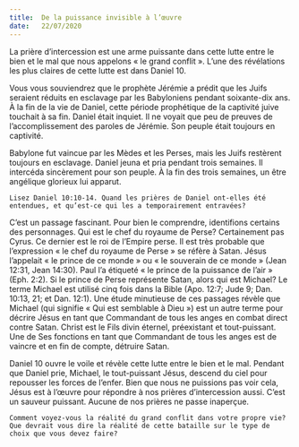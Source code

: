 ```yaml
---
title:  De la puissance invisible à l’œuvre
date:   22/07/2020
---
```


La prière d’intercession est une arme puissante dans cette lutte entre le bien et le mal que nous appelons « le grand conflit ». L’une des révélations les plus claires de cette lutte est dans Daniel 10.

Vous vous souviendrez que le prophète Jérémie a prédit que les Juifs seraient réduits en esclavage par les Babyloniens pendant soixante-dix ans. À la fin de la vie de Daniel, cette période prophétique de la captivité juive touchait à sa fin. Daniel était inquiet. Il ne voyait que peu de preuves de l’accomplissement des paroles de Jérémie. Son peuple était toujours en captivité.

Babylone fut vaincue par les Mèdes et les Perses, mais les Juifs restèrent toujours en esclavage. Daniel jeuna et pria pendant trois semaines. Il intercéda sincèrement pour son peuple. À la fin des trois semaines, un être angélique glorieux lui apparut.

`Lisez Daniel 10:10-14. Quand les prières de Daniel ont-elles été entendues, et qu’est-ce qui les a temporairement entravées?`

C’est un passage fascinant. Pour bien le comprendre, identifions certains des personnages. Qui est le chef du royaume de Perse? Certainement pas Cyrus. Ce dernier est le roi de l’Empire perse. Il est très probable que l’expression « le chef du royaume de Perse » se réfère à Satan. Jésus l’appelait « le prince de ce monde » ou « le souverain de ce monde » (Jean 12:31, Jean 14:30). Paul l’a étiqueté « le prince de la puissance de l’air » (Eph. 2:2). Si le prince de Perse représente Satan, alors qui est Michael? Le terme Michael est utilisé cinq fois dans la Bible (Apo. 12:7; Jude 9; Dan. 10:13, 21; et Dan. 12:1). Une étude minutieuse de ces passages révèle que Michael (qui signifie « Qui est semblable à Dieu ») est un autre terme pour décrire Jésus en tant que Commandant de tous les anges en combat direct contre Satan. Christ est le Fils divin éternel, préexistant et tout-puissant. Une de Ses fonctions en tant que Commandant de tous les anges est de vaincre et en fin de compte, détruire Satan.

Daniel 10 ouvre le voile et révèle cette lutte entre le bien et le mal. Pendant que Daniel prie, Michael, le tout-puissant Jésus, descend du ciel pour repousser les forces de l’enfer. Bien que nous ne puissions pas voir cela, Jésus est à l’œuvre pour répondre à nos prières d’intercession aussi. C’est un sauveur puissant. Aucune de nos prières ne passe inaperçue.

`Comment voyez-vous la réalité du grand conflit dans votre propre vie? Que devrait vous dire la réalité de cette bataille sur le type de choix que vous devez faire?`
